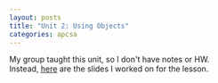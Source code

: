 ```yaml
---
layout: posts
title: "Unit 2: Using Objects"
categories: apcsa
---
```

My group taught this unit, so I don't have notes or HW.
<br>Instead, <a href="https://docs.google.com/presentation/d/1EDsqlX4a1Sf7YZJJpJ7tatya2SjhcHYCGov1-_BtslI/edit?usp=sharing" target="_blank"><u>h</u>ere</a> are the slides I worked on for the lesson.
<br>